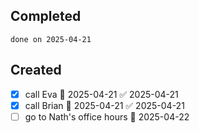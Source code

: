 
## Completed

```tasks
done on 2025-04-21
```

## Created
- [x] call Eva 📅 2025-04-21 ✅ 2025-04-21
- [x] call Brian 📅 2025-04-21 ✅ 2025-04-21
- [ ] go to Nath's office hours 📅 2025-04-22 
